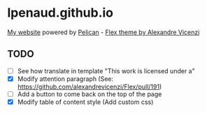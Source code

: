 # lpenaud.github.io

[My website](https://lpenaud.github.io) powered by [Pelican](https://github.com/getpelican/pelican) - [Flex theme by Alexandre Vicenzi](https://github.com/alexandrevicenzi/Flex)

## TODO

- [ ] See how translate in template "This work is licensed under a"
- [x] Modify attention paragraph (See: https://github.com/alexandrevicenzi/Flex/pull/191)
- [ ] Add a button to come back on the top of the page
- [x] Modify table of content style (Add custom css)
